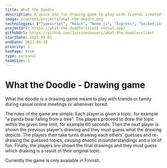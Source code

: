 ```yaml
---
title: What the Doodle
description: A quick and fun drawing game to play with friends created as a sideproject.
image: /content/projects/what-the-doodle.png
technologies: ["Typescript", "React", "Node.js", "Express", "Socket.io"]
projectUrl: https://what-the-doodle-client.vercel.app/
githubUrl: https://github.com/Jussinevavuori/what-the-doodle-client
startDate: 2021-09-01
endDate: 2021-09-30
priority: 1
hasPage: true
type: personal
teamSize: 1
---
```


# What the Doodle - Drawing game

What the doodle is a drawing game meant to play with friends or family during casual online meetings or whenever bored.

The rules of the game are simple. Each player is given a topic, for example "a panda bear falling from a tree". The players proceed to draw the topic within the given time limit, for example 60 seconds. Then the next player is shown the previous player's drawing and they must guess what the drawing depicts. The players then take turns drawing each others' guesses and re-drawing the guessed topics, causing chaotic misunderstandings and a lot of fun. Finally, the players are shown the final drawings and they must guess which drawing is a result of their original topic.

Currently the game is only available in Finnish.

